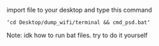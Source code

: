 import file to your desktop and type this command

    ʻcd Desktop/dump_wifi/terminal && cmd_psd.batʻ

Note: idk how to run bat files. try to do it yourself